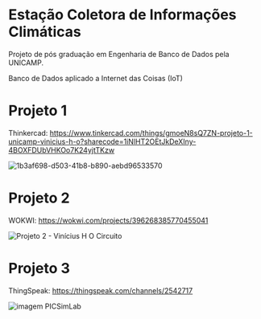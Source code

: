 # Estação Coletora de Informações Climáticas

Projeto de pós graduação em Engenharia de Banco de Dados pela UNICAMP.

Banco de Dados aplicado a Internet das Coisas (IoT)

# Projeto 1
Thinkercad:
https://www.tinkercad.com/things/gmoeN8sQ7ZN-projeto-1-unicamp-vinicius-h-o?sharecode=1iNlHT2OEtJkDeXIny-4BOXFDUbVHKOo7K24yjtTKzw


![1b3af698-d503-41b8-b890-aebd96533570](https://github.com/Vini28498/-climate_information_collection_station/assets/63620777/1280a1fe-aa0a-4ebc-849c-7126a0097b6e)

# Projeto 2
WOKWI:
https://wokwi.com/projects/396268385770455041

![Projeto 2 - Vinícius H O Circuito](https://github.com/Vini28498/climate_information_collection_station/assets/63620777/a0ae45b5-45c3-4bbe-9284-6a223f06ba0d)

# Projeto 3
ThingSpeak:
https://thingspeak.com/channels/2542717

![imagem PICSimLab](https://github.com/Vini28498/climate_information_collection_station/assets/63620777/366cdf2a-d6c7-48ed-b4ee-ca2390196419)

